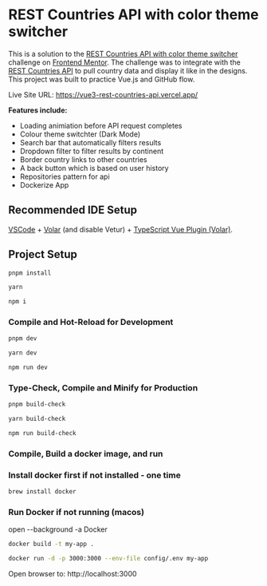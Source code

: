 # REST Countries API with color theme switcher

This is a solution to the [REST Countries API with color theme switcher](https://www.frontendmentor.io/challenges/rest-countries-api-with-color-theme-switcher-5cacc469fec04111f7b848ca) challenge on [Frontend Mentor](https://www.frontendmentor.io). The challenge was to integrate with the [REST Countries API](https://restcountries.com/v2/) to pull country data and display it like in the designs. This project was built to practice Vue.js and GitHub flow.

Live Site URL: https://vue3-rest-countries-api.vercel.app/

**Features include:**

-   Loading animiation before API request completes
-   Colour theme switchter (Dark Mode)
-   Search bar that automatically filters results
-   Dropdown filter to filter results by continent
-   Border country links to other countries
-   A back button which is based on user history
-   Repositories pattern for api
-   Dockerize App

## Recommended IDE Setup

[VSCode](https://code.visualstudio.com/) + [Volar](https://marketplace.visualstudio.com/items?itemName=Vue.volar) (and disable Vetur) + [TypeScript Vue Plugin (Volar)](https://marketplace.visualstudio.com/items?itemName=Vue.vscode-typescript-vue-plugin).

## Project Setup

```sh
pnpm install
```

```sh
yarn
```

```sh
npm i
```

### Compile and Hot-Reload for Development

```sh
pnpm dev
```

```sh
yarn dev
```

```sh
npm run dev
```

### Type-Check, Compile and Minify for Production

```sh
pnpm build-check
```

```sh
yarn build-check
```

```sh
npm run build-check
```

### Compile, Build a docker image, and run

### Install docker first if not installed - one time

```sh
brew install docker
```

### Run Docker if not running (macos)

open --background -a Docker

```sh
docker build -t my-app .
```

```sh
docker run -d -p 3000:3000 --env-file config/.env my-app
```

Open browser to: http://localhost:3000


